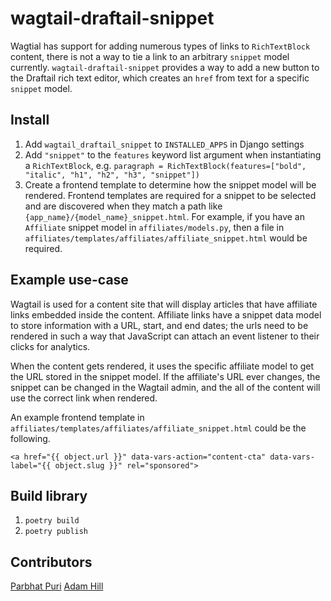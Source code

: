 # wagtail-draftail-snippet

Wagtial has support for adding numerous types of links to `RichTextBlock` content, there is not a way to tie a link to an arbitrary `snippet` model currently. `wagtail-draftail-snippet` provides a way to add a new button to the Draftail rich text editor, which creates an `href` from text for a specific `snippet` model.


## Install

1. Add `wagtail_draftail_snippet` to `INSTALLED_APPS` in Django settings
1. Add `"snippet"` to the `features` keyword list argument when instantiating a `RichTextBlock`, e.g. `paragraph = RichTextBlock(features=["bold", "italic", "h1", "h2", "h3", "snippet"])`
1. Create a frontend template to determine how the snippet model will be rendered. Frontend templates are required for a snippet to  be selected and are discovered when they match a path like `{app_name}/{model_name}_snippet.html`. For example, if you have an `Affiliate` snippet model in `affiliates/models.py`, then a file in `affiliates/templates/affiliates/affiliate_snippet.html` would be required.


## Example use-case

Wagtail is used for a content site that will display articles that have affiliate links embedded inside the content. Affiliate links have a snippet data model to store information with a URL, start, and end dates; the urls need to be rendered in such a way that JavaScript can attach an event listener to their clicks for analytics.

When the content gets rendered, it uses the specific affiliate model to get the URL stored in the snippet model. If the affiliate's URL ever changes, the snippet can be changed in the Wagtail admin, and the all of the content will use the correct link when rendered.

An example frontend template in `affiliates/templates/affiliates/affiliate_snippet.html` could be the following.
```
<a href="{{ object.url }}" data-vars-action="content-cta" data-vars-label="{{ object.slug }}" rel="sponsored">
```


## Build library

1. `poetry build`
1. `poetry publish`


## Contributors

[Parbhat Puri](https://github.com/Parbhat)
[Adam Hill](https://github.com/adamghill/)
